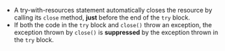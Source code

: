 - A try-with-resources statement automatically closes the resource by calling its ```close``` method, **just** before the end of the ```try``` block.
- If both the code in the ```try``` block and ```close()``` throw an exception, the exception thrown by ```close()``` is **suppressed** by the exception thrown in the ```try``` block. 
